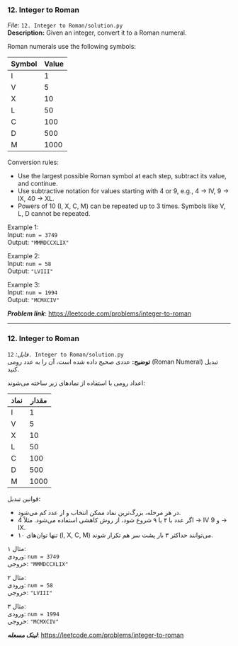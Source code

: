 ### 12. Integer to Roman
*File:* `12. Integer to Roman/solution.py`  
**Description:** Given an integer, convert it to a Roman numeral.

Roman numerals use the following symbols:

| Symbol | Value |
|--------|-------|
| I      | 1     |
| V      | 5     |
| X      | 10    |
| L      | 50    |
| C      | 100   |
| D      | 500   |
| M      | 1000  |

Conversion rules:
- Use the largest possible Roman symbol at each step, subtract its value, and continue.
- Use subtractive notation for values starting with 4 or 9, e.g., 4 → IV, 9 → IX, 40 → XL.
- Powers of 10 (I, X, C, M) can be repeated up to 3 times. Symbols like V, L, D cannot be repeated.

Example 1:  
Input: `num = 3749`  
Output: `"MMMDCCXLIX"`

Example 2:  
Input: `num = 58`  
Output: `"LVIII"`

Example 3:  
Input: `num = 1994`  
Output: `"MCMXCIV"`

***Problem link***: https://leetcode.com/problems/integer-to-roman

---

### 12. Integer to Roman  
*فایل:* `12. Integer to Roman/solution.py`  
**توضیح:** عددی صحیح داده شده است، آن را به عدد رومی (Roman Numeral) تبدیل کنید.

اعداد رومی با استفاده از نمادهای زیر ساخته می‌شوند:

| نماد | مقدار |
|------|--------|
| I    | 1      |
| V    | 5      |
| X    | 10     |
| L    | 50     |
| C    | 100    |
| D    | 500    |
| M    | 1000   |

قوانین تبدیل:
- در هر مرحله، بزرگ‌ترین نماد ممکن انتخاب و از عدد کم می‌شود.
- اگر عدد با ۴ یا ۹ شروع شود، از روش کاهشی استفاده می‌شود. مثلاً 4 → IV و 9 → IX.
- تنها توان‌های ۱۰ (I, X, C, M) می‌توانند حداکثر ۳ بار پشت سر هم تکرار شوند.

مثال ۱:  
ورودی: `num = 3749`  
خروجی: `"MMMDCCXLIX"`

مثال ۲:  
ورودی: `num = 58`  
خروجی: `"LVIII"`

مثال ۳:  
ورودی: `num = 1994`  
خروجی: `"MCMXCIV"`

***لینک مسعله***: https://leetcode.com/problems/integer-to-roman